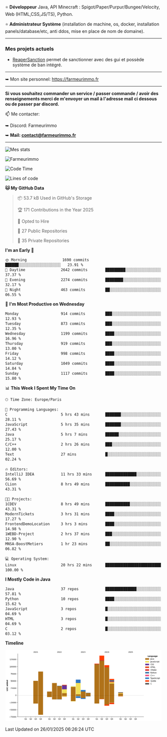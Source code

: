 ⭐ **Développeur** Java, API Minecraft : Spigot/Paper/Purpur/Bungee/Velocity, Web (HTML,CSS,JS/TS), Python.

⭐ **Administrateur Système** (installation de machine, os, docker, installation panels/database/etc, anti ddos, mise en place de nom de domaine).

---

### Mes projets actuels
- [ReaperSanction](https://www.spigotmc.org/resources/reapersanction.89580/) permet de sanctionner avec des gui et possède système de ban intégré.

---

➥ Mon site personnel: https://farmeurimmo.fr

---

**Si vous souhaitez commander un service / passer commande / avoir des renseignements merci de m'envoyer un mail à l'adresse mail ci dessous ou de passer par discord.**

📫 Me contacter:
 
   ➥ Discord: Farmeurimmo
   
   ➥ **Mail: contact@farmeurimmo.fr**

---

![Mes stats](https://github-readme-stats.farmeurimmo.fr/api?username=Farmeurimmo&count_private=true&show_icons=true&theme=radical)

<img src="https://komarev.com/ghpvc/?username=Farmeurimmo" alt="Farmeurimmo" />

<!--START_SECTION:waka-->
![Code Time](http://img.shields.io/badge/Code%20Time-1%2C801%20hrs%2047%20mins-blue)

![Lines of code](https://img.shields.io/badge/From%20Hello%20World%20I%27ve%20Written-791.0%20thousand%20lines%20of%20code-blue)

**🐱 My GitHub Data** 

> 📦 53.7 kB Used in GitHub's Storage 
 > 
> 🏆 171 Contributions in the Year 2025
 > 
> 💼 Opted to Hire
 > 
> 📜 27 Public Repositories 
 > 
> 🔑 35 Private Repositories 
 > 
**I'm an Early 🐤** 

```text
🌞 Morning                1690 commits        ██████░░░░░░░░░░░░░░░░░░░   23.91 % 
🌆 Daytime                2642 commits        █████████░░░░░░░░░░░░░░░░   37.37 % 
🌃 Evening                2274 commits        ████████░░░░░░░░░░░░░░░░░   32.17 % 
🌙 Night                  463 commits         ██░░░░░░░░░░░░░░░░░░░░░░░   06.55 % 
```
📅 **I'm Most Productive on Wednesday** 

```text
Monday                   914 commits         ███░░░░░░░░░░░░░░░░░░░░░░   12.93 % 
Tuesday                  873 commits         ███░░░░░░░░░░░░░░░░░░░░░░   12.35 % 
Wednesday                1199 commits        ████░░░░░░░░░░░░░░░░░░░░░   16.96 % 
Thursday                 919 commits         ███░░░░░░░░░░░░░░░░░░░░░░   13.00 % 
Friday                   998 commits         ████░░░░░░░░░░░░░░░░░░░░░   14.12 % 
Saturday                 1049 commits        ████░░░░░░░░░░░░░░░░░░░░░   14.84 % 
Sunday                   1117 commits        ████░░░░░░░░░░░░░░░░░░░░░   15.80 % 
```


📊 **This Week I Spent My Time On** 

```text
🕑︎ Time Zone: Europe/Paris

💬 Programming Languages: 
C                        5 hrs 43 mins       ███████░░░░░░░░░░░░░░░░░░   28.11 % 
JavaScript               5 hrs 35 mins       ███████░░░░░░░░░░░░░░░░░░   27.43 % 
Java                     5 hrs 7 mins        ██████░░░░░░░░░░░░░░░░░░░   25.17 % 
C/C++                    2 hrs 26 mins       ███░░░░░░░░░░░░░░░░░░░░░░   12.00 % 
Text                     27 mins             █░░░░░░░░░░░░░░░░░░░░░░░░   02.24 % 

🔥 Editors: 
IntelliJ IDEA            11 hrs 33 mins      ██████████████░░░░░░░░░░░   56.69 % 
CLion                    8 hrs 49 mins       ███████████░░░░░░░░░░░░░░   43.31 % 

🐱‍💻 Projects: 
1CDEV                    8 hrs 49 mins       ███████████░░░░░░░░░░░░░░   43.31 % 
ModernTickets            3 hrs 31 mins       ████░░░░░░░░░░░░░░░░░░░░░   17.27 % 
FrontendDemoLocation     3 hrs 3 mins        ████░░░░░░░░░░░░░░░░░░░░░   14.98 % 
1WEBD-Project            2 hrs 37 mins       ███░░░░░░░░░░░░░░░░░░░░░░   12.90 % 
MNSA-BoostMetiers        1 hr 23 mins        ██░░░░░░░░░░░░░░░░░░░░░░░   06.82 % 

💻 Operating System: 
Linux                    20 hrs 22 mins      █████████████████████████   100.00 % 
```

**I Mostly Code in Java** 

```text
Java                     37 repos            ██████████████░░░░░░░░░░░   57.81 % 
Python                   10 repos            ████░░░░░░░░░░░░░░░░░░░░░   15.62 % 
JavaScript               3 repos             █░░░░░░░░░░░░░░░░░░░░░░░░   04.69 % 
HTML                     3 repos             █░░░░░░░░░░░░░░░░░░░░░░░░   04.69 % 
C                        2 repos             █░░░░░░░░░░░░░░░░░░░░░░░░   03.12 % 
```



**Timeline**

![Lines of Code chart](https://raw.githubusercontent.com/Farmeurimmo/Farmeurimmo/main/assets/bar_graph.png)


 Last Updated on 26/01/2025 06:26:24 UTC
<!--END_SECTION:waka-->
